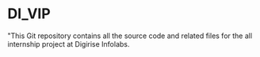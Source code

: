 # DI_VIP
"This Git repository contains all the source code and related files for the all  internship project at Digirise Infolabs.

